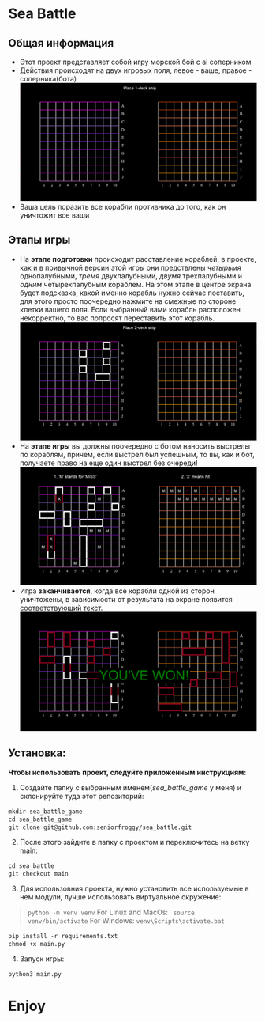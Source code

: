 # Sea Battle
## Общая информация
- Этот проект представляет собой игру морской бой с ai соперником
- Действия происходят на двух игровых поля, левое - ваше, правое - соперника(бота)
![Screenshot of a game start](src/images/game_start.png)
- Ваша цель поразить все корабли противника до того, как он уничтожит все ваши
## Этапы игры
- На **этапе подготовки** происходит расставление кораблей, в проекте, как и в привычной версии этой игры они предствлены *четырьмя* однопалубными, *тремя* двухпалубными, *двумя* трехпалубными и *одним* четырехпалубным кораблем. На этом этапе в центре экрана будет подсказка, какой именно корабль нужно сейчас поставить, для этого просто поочередно нажмите на смежные по стороне клетки вашего поля. Если выбранный вами корабль расположен некорректно, то вас попросят переставить этот корабль.
![Screenshot of a prepare](src/images/prepare.png)
- На **этапе игры** вы должны поочередно с ботом наносить выстрелы по кораблям, причем, если выстрел был успешным, то вы, как и бот, получаете право на еще один выстрел без очереди!
![Screenshot of a game](src/images/in_game.png)
- Игра **заканчивается**, когда все корабли одной из сторон уничтожены, в зависимости от результата на экране появится соответствующий текст.
![Screenshot of an end of the game](src/images/game_end.png)

## Установка:

**Чтобы использовать проект, следуйте приложенным инструкциям:**

1. Создайте папку c выбранным именем(*sea_battle_game* у меня) и склонируйте туда этот репозиторий:
```
mkdir sea_battle_game
cd sea_battle_game
git clone git@github.com:seniorfroggy/sea_battle.git
```
2. После этого зайдите в папку с проектом и переключитесь на ветку main:
```
cd sea_battle
git checkout main
```
3. Для использовния проекта, нужно установить все используемые в нем модули, лучше использовать виртуальное окружение:
>  ```python -m venv venv```
> For Linux and MacOs:
> ``` source venv/bin/activate```
> For Windows:
> ```venv\Scripts\activate.bat```
```
pip install -r requirements.txt
chmod +x main.py
```
4. Запуск игры: 
```bash
python3 main.py
```
# Enjoy